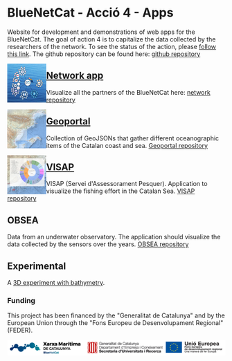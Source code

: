 # BlueNetCat - Acció 4 - Apps
Website for development and demonstrations of web apps for the BlueNetCat. The goal of action 4 is to capitalize the data collected by the researchers of the network. To see the status of the action, please [follow this link](https://github.com/BlueNetCatAccio4/convocatoria). The github repository can be found here: [github repository](https://github.com/BlueNetCatAccio4)

<a href="https://bluenetcataccio4.github.io/network">
<img align="left" width="90" height="90" src="img/network.png">
</a>

## [Network app](https://bluenetcataccio4.github.io/network/)
Visualize all the partners of the BlueNetCat here: [network repository](https://github.com/BlueNetCatAccio4/BlueNetCatAccio4.github.io/tree/main/network)

<a href="https://bluenetcataccio4.github.io/geoportal/index.html">
<img align="left" width="90" height="90" src="img/geoportal.png">
</a>

## [Geoportal](https://bluenetcataccio4.github.io/geoportal/index.html)
Collection of GeoJSONs that gather different oceanographic items of the Catalan coast and sea. [Geoportal repository](https://github.com/BlueNetCatAccio4/BlueNetCatAccio4.github.io/tree/main/geoportal/)

<a href="https://bluenetcataccio4.github.io/VISAP/">
<img align="left" width="90" height="90" src="img/VISAP.png" >
</a>

## [VISAP](https://bluenetcataccio4.github.io/VISAP/)
VISAP (Servei d'Assessorament Pesquer). Application to visualize the fishing effort in the Catalan Sea. [VISAP repository](https://github.com/BlueNetCatAccio4/BlueNetCatAccio4.github.io/tree/main/VISAP)

## OBSEA
Data from an underwater observatory. The application should visualize the data collected by the sensors over the years. [OBSEA repository](https://github.com/BlueNetCatAccio4/BlueNetCatAccio4.github.io/tree/main/OBSEA)

## Experimental
A [3D experiment with bathymetry](https://webglstudio.org/latest/player.html?url=fileserver%2Ffiles%2Fgerard%2Ftest%2Fmap.scene.json).

### Funding
This project has been financed by the "Generalitat de Catalunya" and by the European Union through the "Fons Europeu de Desenvolupament Regional" (FEDER).

![Funding](img/logos.png)
